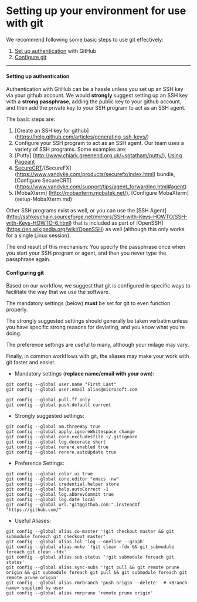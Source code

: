 # Setting up your environment for use with git

We recommend following some basic steps to use git effectively:

1. [Set up authentication](#setting-up-authentication) with GitHub
2. [Configure git](#configuring-git)

-----

#### Setting up authentication

Authentication with GitHub can be a hassle unless you set up an SSH
key via your github account. We would **strongly** suggest setting up an
SSH key with a **strong passphrase**, adding the public key to your
github account, and then add the private key to your SSH program to
act as an SSH agent.

The basic steps are:

1. [Create an SSH key for github] (https://help.github.com/articles/generating-ssh-keys/)
2. Configure your SSH program to act as an SSH agent. Our team uses a
variety of SSH programs. Some examples are:
  1. [Putty] (http://www.chiark.greenend.org.uk/~sgtatham/putty/), [Using Pageant](http://the.earth.li/~sgtatham/putty/0.58/htmldoc/Chapter9.html)
  2. [SecureCRT](https://www.vandyke.com/products/securecrt/index.html)/[SecureFX]
     (https://www.vandyke.com/products/securefx/index.html) bundle, [Configure SecureCRT]
     (https://www.vandyke.com/support/tips/agent_forwarding.html#agent)
  3. [MobaXterm] (http://mobaxterm.mobatek.net/), [Configure MobaXterm] (setup-MobaXterm.md)

Other SSH programs exist as well, or you can use the
[SSH Agent] (http://sshkeychain.sourceforge.net/mirrors/SSH-with-Keys-HOWTO/SSH-with-Keys-HOWTO-6.html)
that is included as part of [OpenSSH] (https://en.wikipedia.org/wiki/OpenSSH)
as well (although this only works for a single Linux session).

The end result of this mechanism: You specify the passphrase once when
you start your SSH program or agent, and then you never type the
passphrase again.


#### Configuring git

Based on our workflow, we suggest that git is configured in specific
ways to facilitate the way that we use the software.

The mandatory settings (below) **must** be set for git to even
function properly.

The strongly suggested settings should generally be taken verbatim
unless you have specific strong reasons for deviating, and you know
what you're doing.

The preference settings are useful to many, although your milage may
vary.

Finally, in common workflows with git, the aliases may make your work
with git faster and easier.

* Mandatory settings (**replace name/email with your own**):
```
git config --global user.name "First Last"
git config --global user.email alias@microsoft.com

git config --global pull.ff only
git config --global push.default current
```

* Strongly suggested settings:
```
git config --global am.threeWay true
git config --global apply.ignoreWhitespace change
git config --global core.excludesfile ~/.gitignore
git config --global log.decorate short
git config --global rerere.enabled true
git config --global rerere.autoUpdate true
```

* Preference Settings:
```
git config --global color.ui true
git config --global core.editor "emacs -nw"
git config --global credential.helper store
git config --global help.autoCorrect -1
git config --global log.abbrevCommit true
git config --global log.date local
git config --global url."git@github.com:".insteadOf "https://github.com/"
```

* Useful Aliases:
```
git config --global alias.co-master '!git checkout master && git submodule foreach git checkout master'
git config --global alias.lol 'log --oneline --graph'
git config --global alias.nuke '!git clean -fdx && git submodule foreach git clean -fdx'
git config --global alias.sub-status '!git submodule foreach git status'
git config --global alias.sync-subs '!git pull && git remote prune origin && git submodule foreach git pull && git submodule foreach git remote prune origin'
git config --global alias.rmrbranch 'push origin --delete'  # <Branch-name> supplied by user 
git config --global alias.rmrprune 'remote prune origin'
```
